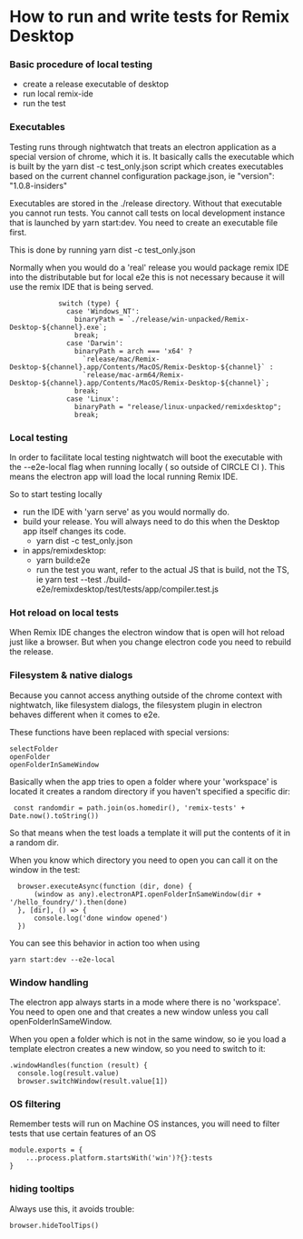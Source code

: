 # How to run and write tests for Remix Desktop


### Basic procedure of local testing

- create a release executable of desktop
- run local remix-ide 
- run the test

### Executables

Testing runs through nightwatch that treats an electron application as a special version of chrome, which it is. It basically calls the executable which is built by the yarn dist -c test_only.json script which creates executables based on the current channel configuration package.json, ie "version": "1.0.8-insiders"

Executables are stored in the ./release directory. Without that executable you cannot run tests. You cannot call tests on local development instance that is launched by yarn start:dev. You need to create an executable file first. 

This is done by running yarn dist -c test_only.json

Normally when you would do a 'real' release you would package remix IDE into the distributable but for local e2e this is not  necessary because it will use the remix IDE that is being served.


```
            switch (type) {
              case 'Windows_NT':
                binaryPath = `./release/win-unpacked/Remix-Desktop-${channel}.exe`;
                break;
              case 'Darwin':
                binaryPath = arch === 'x64' ? 
                  `release/mac/Remix-Desktop-${channel}.app/Contents/MacOS/Remix-Desktop-${channel}` :
                  `release/mac-arm64/Remix-Desktop-${channel}.app/Contents/MacOS/Remix-Desktop-${channel}`;
                break;
              case 'Linux':
                binaryPath = "release/linux-unpacked/remixdesktop";
                break;
```

### Local testing

In order to facilitate local testing nightwatch will boot the executable with the --e2e-local flag when running locally ( so outside of CIRCLE CI ). This means the electron app will load the local running Remix IDE.

So to start testing locally 
- run the IDE with 'yarn serve' as you would normally do.
- build your release. You will always need to do this when the Desktop app itself changes its code. 
    - yarn dist -c test_only.json
- in apps/remixdesktop: 
    - yarn build:e2e
    - run the test you want, refer to the actual JS that is build, not the TS, ie 
    yarn test --test ./build-e2e/remixdesktop/test/tests/app/compiler.test.js

### Hot reload on local tests

When Remix IDE changes the electron window that is open will hot reload just like a browser. But when you change electron code you need to rebuild the release.

### Filesystem & native dialogs

Because you cannot access anything outside of the chrome context with nightwatch, like filesystem dialogs, the filesystem plugin in electron behaves different when it comes to e2e. 

These functions have been replaced with special versions:
```
selectFolder
openFolder
openFolderInSameWindow
```

Basically when the app tries to open a folder where your 'workspace' is located it creates a random directory if you haven't specified a specific dir: 
```
 const randomdir = path.join(os.homedir(), 'remix-tests' + Date.now().toString())
```
So that means when the test loads a template it will put the contents of it in a random dir.

When you know which directory you need to open you can call it on the window in the test:
```
  browser.executeAsync(function (dir, done) {
      (window as any).electronAPI.openFolderInSameWindow(dir + '/hello_foundry/').then(done)
  }, [dir], () => {
      console.log('done window opened')
  })
```

You can see this behavior in action too when using 
```
yarn start:dev --e2e-local
```

### Window handling

The electron app always starts in a mode where there is no 'workspace'. You need to open one and that creates a new window unless you call openFolderInSameWindow.

When you open a folder which is not in the same window, so ie you load a template electron creates a new window, so you need to switch to it:

```
.windowHandles(function (result) {
  console.log(result.value)
  browser.switchWindow(result.value[1])
```

### OS filtering

Remember tests will run on Machine OS instances, you will need to filter tests that use certain features of an OS

```
module.exports = {
    ...process.platform.startsWith('win')?{}:tests
}
```

### hiding tooltips

Always use this, it avoids trouble: 
```
browser.hideToolTips()
```













